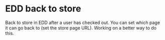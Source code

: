 # EDD back to store
Back to store in EDD after a user has checked out. You can set which page it can go back to (set the store page URL). Working on a better way to do this. 
